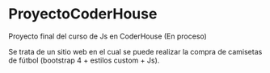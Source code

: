 # ProyectoCoderHouse
Proyecto final del curso de Js en CoderHouse (En proceso)


Se trata de un sitio web en el cual se puede realizar la compra de camisetas de fútbol (bootstrap 4 + estilos custom + Js).

